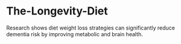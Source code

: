 # The-Longevity-Diet
Research shows diet weight loss strategies can significantly reduce dementia risk by improving metabolic and brain health.
